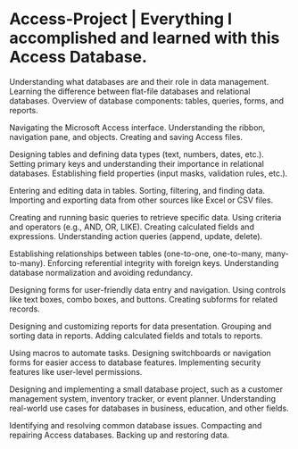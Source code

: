 # Access-Project | Everything I accomplished and learned with this Access Database.
Understanding what databases are and their role in data management.
Learning the difference between flat-file databases and relational databases.
Overview of database components: tables, queries, forms, and reports.

Navigating the Microsoft Access interface.
Understanding the ribbon, navigation pane, and objects.
Creating and saving Access files.

Designing tables and defining data types (text, numbers, dates, etc.).
Setting primary keys and understanding their importance in relational databases.
Establishing field properties (input masks, validation rules, etc.).

Entering and editing data in tables.
Sorting, filtering, and finding data.
Importing and exporting data from other sources like Excel or CSV files.

Creating and running basic queries to retrieve specific data.
Using criteria and operators (e.g., AND, OR, LIKE).
Creating calculated fields and expressions.
Understanding action queries (append, update, delete).

Establishing relationships between tables (one-to-one, one-to-many, many-to-many).
Enforcing referential integrity with foreign keys.
Understanding database normalization and avoiding redundancy.

Designing forms for user-friendly data entry and navigation.
Using controls like text boxes, combo boxes, and buttons.
Creating subforms for related records.

Designing and customizing reports for data presentation.
Grouping and sorting data in reports.
Adding calculated fields and totals to reports.

Using macros to automate tasks.
Designing switchboards or navigation forms for easier access to database features.
Implementing security features like user-level permissions.

Designing and implementing a small database project, such as a customer management system, inventory tracker, or event planner.
Understanding real-world use cases for databases in business, education, and other fields.

Identifying and resolving common database issues.
Compacting and repairing Access databases.
Backing up and restoring data.
